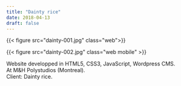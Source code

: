 ```yaml
---
title: "Dainty rice"
date: 2018-04-13
draft: false
---
```


{{< figure src="dainty-001.jpg" class="web">}}

{{< figure src="dainty-002.jpg" class="web mobile" >}}

Website developped in HTML5, CSS3, JavaScript, Wordpress CMS.<br>
At M&H Polystudios (Montreal).<br>
Client: Dainty rice.